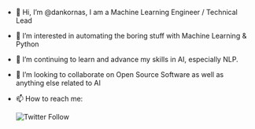 - 👋 Hi, I’m @dankornas, I am a Machine Learning Engineer / Technical Lead
- 👀 I’m interested in automating the boring stuff with Machine Learning & Python
- 🌱 I’m continuing to learn and advance my skills in AI, especially NLP.   
- 💞️ I’m looking to collaborate on Open Source Software as well as anything else related to AI
- 📫 How to reach me:  

  ![Twitter Follow](https://img.shields.io/twitter/follow/DanKornas?style=social)
      
<!---

[<img src="https://img.shields.io/badge/linkedin-%230077B5.svg?&style=for-the-badge&logo=linkedin&logoColor=white" />](https://www.linkedin.com/in/aleksagordic/) 
[<img src="https://img.shields.io/badge/twitter-%230077B5.svg?&style=for-the-badge&logo=twitter&logoColor=white&color=00acee" />](https://twitter.com/gordic_aleksa) 
[<img src="https://img.shields.io/badge/youtube-%23FF0000.svg?&style=for-the-badge&logo=youtube&logoColor=white" />](https://www.youtube.com/c/TheAiEpiphany) 
[<img src="https://img.shields.io/badge/medium-%2312100E.svg?&style=for-the-badge&logo=medium&logoColor=white" />](https://medium.com/@gordicaleksa) 
[<img src="https://img.shields.io/badge/ai_newsletter-%23ff6819.svg?&style=for-the-badge&logo=substack&logoColor=white" />](https://aiepiphany.substack.com/) 
[<img src="https://img.shields.io/badge/discord-%237289DA.svg?&style=for-the-badge&logo=discord&logoColor=white" />](https://discord.gg/peBrCpheKE)


dankornas/dankornas is a ✨ special ✨ repository because its `README.md` (this file) appears on your GitHub profile.
You can click the Preview link to take a look at your changes.
--->
